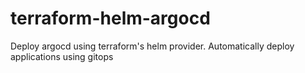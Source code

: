 # terraform-helm-argocd
Deploy argocd using terraform's helm provider. Automatically deploy applications using gitops
